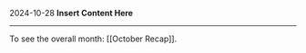 2024-10-28
__Insert Content Here__
_______________________
To see the overall month: [[October Recap]].